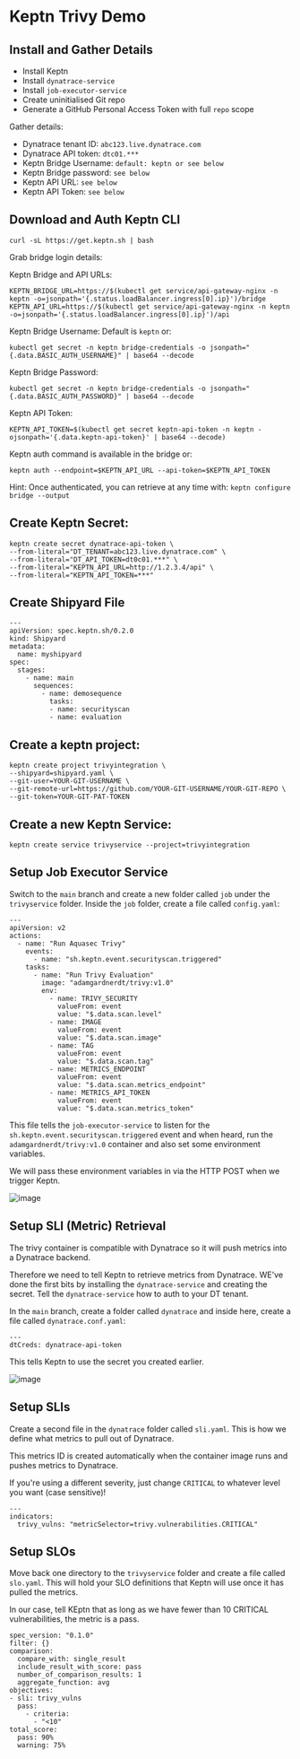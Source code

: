 # Keptn Trivy Demo

## Install and Gather Details

- Install Keptn
- Install `dynatrace-service`
- Install `job-executor-service`
- Create uninitialised Git repo
- Generate a GitHub Personal Access Token with full `repo` scope

Gather details:
- Dynatrace tenant ID: `abc123.live.dynatrace.com`
- Dynatrace API token: `dtc01.***`
- Keptn Bridge Username: `default: keptn or see below`
- Keptn Bridge password: `see below`
- Keptn API URL: `see below`
- Keptn API Token: `see below`


## Download and Auth Keptn CLI

```
curl -sL https://get.keptn.sh | bash
```

Grab bridge login details:

Keptn Bridge and API URLs:
```
KEPTN_BRIDGE_URL=https://$(kubectl get service/api-gateway-nginx -n keptn -o=jsonpath='{.status.loadBalancer.ingress[0].ip}')/bridge
KEPTN_API_URL=https://$(kubectl get service/api-gateway-nginx -n keptn -o=jsonpath='{.status.loadBalancer.ingress[0].ip}')/api
```

Keptn Bridge Username:
Default is `keptn` or:
```
kubectl get secret -n keptn bridge-credentials -o jsonpath="{.data.BASIC_AUTH_USERNAME}" | base64 --decode
```

Keptn Bridge Password:
```
kubectl get secret -n keptn bridge-credentials -o jsonpath="{.data.BASIC_AUTH_PASSWORD}" | base64 --decode
```

Keptn API Token:
```
KEPTN_API_TOKEN=$(kubectl get secret keptn-api-token -n keptn -ojsonpath='{.data.keptn-api-token}' | base64 --decode)
```

Keptn auth command is available in the bridge or:
```
keptn auth --endpoint=$KEPTN_API_URL --api-token=$KEPTN_API_TOKEN
```

Hint: Once authenticated, you can retrieve at any time with: `keptn configure bridge --output`

## Create Keptn Secret:
```
keptn create secret dynatrace-api-token \
--from-literal="DT_TENANT=abc123.live.dynatrace.com" \
--from-literal="DT_API_TOKEN=dt0c01.***" \
--from-literal="KEPTN_API_URL=http://1.2.3.4/api" \
--from-literal="KEPTN_API_TOKEN=***"
```

## Create Shipyard File
```
---
apiVersion: spec.keptn.sh/0.2.0
kind: Shipyard
metadata:
  name: myshipyard
spec:
  stages:
    - name: main
      sequences:
        - name: demosequence
          tasks:
          - name: securityscan
          - name: evaluation
```

## Create a keptn project:
```
keptn create project trivyintegration \
--shipyard=shipyard.yaml \
--git-user=YOUR-GIT-USERNAME \
--git-remote-url=https://github.com/YOUR-GIT-USERNAME/YOUR-GIT-REPO \
--git-token=YOUR-GIT-PAT-TOKEN
```

## Create a new Keptn Service:
```
keptn create service trivyservice --project=trivyintegration
```

## Setup Job Executor Service
Switch to the `main` branch and create a new folder called `job` under the `trivyservice` folder.
Inside the `job` folder, create a file called `config.yaml`:

```
---
apiVersion: v2
actions:
  - name: "Run Aquasec Trivy"
    events:
      - name: "sh.keptn.event.securityscan.triggered"
    tasks:
      - name: "Run Trivy Evaluation"
        image: "adamgardnerdt/trivy:v1.0"
        env:
          - name: TRIVY_SECURITY
            valueFrom: event
            value: "$.data.scan.level"
          - name: IMAGE
            valueFrom: event
            value: "$.data.scan.image"
          - name: TAG
            valueFrom: event
            value: "$.data.scan.tag"
          - name: METRICS_ENDPOINT
            valueFrom: event
            value: "$.data.scan.metrics_endpoint"
          - name: METRICS_API_TOKEN
            valueFrom: event
            value: "$.data.scan.metrics_token"
```

This file tells the `job-executor-service` to listen for the `sh.keptn.event.securityscan.triggered` event and when heard, run the `adamgardnerdt/trivy:v1.0` container and also set some environment variables.

We will pass these environment variables in via the HTTP POST when we trigger Keptn.

![image](https://user-images.githubusercontent.com/13639658/133870539-fcb7b394-06ba-4862-9533-a83446df6d9f.png)


## Setup SLI (Metric) Retrieval

The trivy container is compatible with Dynatrace so it will push metrics into a Dynatrace backend.

Therefore we need to tell Keptn to retrieve metrics from Dynatrace. WE've done the first bits by installing the `dynatrace-service` and creating the secret. Tell the `dynatrace-service` how to auth to your DT tenant.

In the `main` branch, create a folder called `dynatrace` and inside here, create a file called `dynatrace.conf.yaml`:

```
---
dtCreds: dynatrace-api-token
```

This tells Keptn to use the secret you created earlier.

![image](https://user-images.githubusercontent.com/13639658/133870553-a70bd376-ccba-4585-81f2-4e94f698e036.png)

## Setup SLIs

Create a second file in the `dynatrace` folder called `sli.yaml`. This is how we define what metrics to pull out of Dynatrace.

This metrics ID is created automatically when the container image runs and pushes metrics to Dynatrace.

If you're using a different severity, just change `CRITICAL` to whatever level you want (case sensitive)!


```
---
indicators:
  trivy_vulns: "metricSelector=trivy.vulnerabilities.CRITICAL"
```

## Setup SLOs

Move back one directory to the `trivyservice` folder and create a file called `slo.yaml`. This will hold your SLO definitions that Keptn will use once it has pulled the metrics.

In our case, tell KEptn that as long as we have fewer than 10 CRITICAL vulnerabilities, the metric is a pass.

```
spec_version: "0.1.0"
filter: {}
comparison:
  compare_with: single_result
  include_result_with_score: pass
  number_of_comparison_results: 1
  aggregate_function: avg
objectives:
- sli: trivy_vulns
  pass:
    - criteria:
      - "<10"
total_score:
  pass: 90%
  warning: 75%
```
